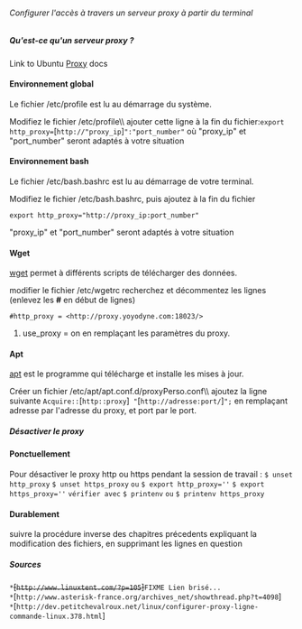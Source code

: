 ###### Configurer l'accès à travers un serveur proxy à partir du terminal

##### Qu'est-ce qu'un serveur proxy ?

Link to Ubuntu [Proxy](https://doc.ubuntu-fr.org/proxy) docs

#### Environnement global

Le fichier /etc/profile est lu au démarrage du système.

Modifiez le fichier /etc/profile\\\\ ajouter cette ligne à la fin du
fichier:`export http_proxy=`[`http://"proxy_ip`]`":"port_number"` où
"proxy\_ip" et "port\_number" seront adaptés à votre situation

#### Environnement bash

Le fichier /etc/bash.bashrc est lu au démarrage de votre terminal.

Modifiez le fichier /etc/bash.bashrc, puis ajoutez à la fin du
fichier
```
export http_proxy="http://proxy_ip:port_number"
```
"proxy_ip" et "port_number" seront adaptés à votre situation

#### Wget

[wget](https://doc.ubuntu-fr.org/wget) permet à différents scripts de télécharger des données.

modifier le fichier /etc/wgetrc recherchez et décommentez les lignes
(enlevez les **#** en début de lignes) 
```
#http_proxy = <http://proxy.yoyodyne.com:18023/>
```
1.  use\_proxy = on</code> en remplaçant les paramètres du proxy.

#### Apt

[apt](https://doc.ubuntu-fr.org/apt) est le programme qui télécharge et installe les mises à jour.

Créer un fichier /etc/apt/apt.conf.d/proxyPerso.conf\\\\ ajoutez la
ligne suivante
`Acquire::`[`http::proxy`]` "`[`http://adresse:port/`]`";` en remplaçant
adresse par l'adresse du proxy, et port par le port.

##### Désactiver le proxy

#### Ponctuellement

Pour désactiver le proxy http ou https pendant la session de travail :
`$ unset http_proxy` `$ unset https_proxy` `ou` `$ export http_proxy=''`
`$ export https_proxy=''` `vérifier avec` `$ printenv` `ou`
`$ printenv https_proxy`

#### Durablement

suivre la procédure inverse des chapitres précedents expliquant la
modification des fichiers, en supprimant les lignes en question

##### Sources

` * `<s>[`http://www.linuxtent.com/?p=105`]</s>` FIXME Lien brisé... `  
` * `[`http://www.asterisk-france.org/archives_net/showthread.php?t=4098`]  
` * `[`http://dev.petitchevalroux.net/linux/configurer-proxy-ligne-commande-linux.378.html`]
